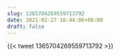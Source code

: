 ```yaml
---
slug: 1365704269559713792
date: 2021-02-27 16:44:06+00:00
draft: false
---
```


{{< tweet 1365704269559713792 >}}
